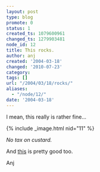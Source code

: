 ```yaml
---
layout: post
type: blog
promote: 0
status: 1
created_ts: 1079600961
changed_ts: 1279903481
node_id: 12
title: This rocks.
author: anj
created: '2004-03-18'
changed: '2010-07-23'
category:
tags: []
url: "/2004/03/18/rocks/"
aliases:
  - "/node/12/"
date: '2004-03-18'
---
```

I mean, this really is rather fine...

{% include _image.html nid="11" %}

<i>No tax on custard.</i>


And <a href="http://www.angryalien.com/0204/exorcistbunnies.html">this</a> is pretty good too.

Anj
